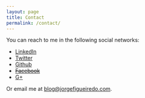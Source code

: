 ```yaml
---
layout: page
title: Contact
permalink: /contact/
---
```


You can reach to me in the following social networks:

* <a href="https://linkedin.com/in/jorgeacf" target="_blank">LinkedIn</a>
* <a href="https://www.twitter.com/jorgeacf" target="_blank">Twitter</a>
* <a href="https://www.github.com/jorgeacf" target="_blank">Github</a>
* <a href="#"><span style="text-decoration: line-through;">Facebook</span></a>
* <a href="https://google.com/+JorgeFigueiredo_jorgeacf" target="_blank">G+</a>

Or email me at <a href="mailto:blog@jorgefigueiredo.com">blog@jorgefigueiredo.com</a>.
